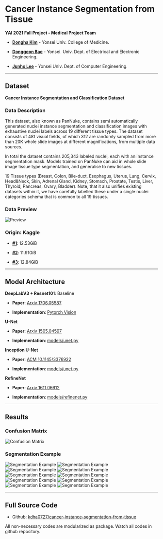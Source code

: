 # Cancer Instance Segmentation from Tissue

**YAI 2021 Fall Project - Medical Project Team**

* **[Dongha Kim](https://github.com/kdha0727)** - Yonsei Univ. College of Medicine.

* **[Donggeon Bae](https://github.com/AttiBae)** - Yonsei. Univ. Dept. of Electrical and Electronic Engineering.

* **[Junho Lee](https://github.com/leejunho0421)** - Yonsei Univ. Dept. of Computer Engineering.

---

## Dataset

**Cancer Instance Segmentation and Classification Dataset**

### Data Description

This dataset, also known as PanNuke, contains semi automatically generated nuclei instance segmentation and classification images with exhaustive nuclei labels across 19 different tissue types. The dataset consists of 481 visual fields, of which 312 are randomly sampled from more than 20K whole slide images at different magnifications, from multiple data sources.

In total the dataset contains 205,343 labeled nuclei, each with an instance segmentation mask. Models trained on PanNuke can aid in whole slide image tissue type segmentation, and generalise to new tissues.

19 Tissue types (Breast, Colon, Bile-duct, Esophagus, Uterus, Lung, Cervix, Head&Neck, Skin, Adrenal Gland, Kidney, Stomach, Prostate, Testis, Liver, Thyroid, Pancreas, Ovary, Bladder). Note, that it also unifies existing datasets within it, we have carefully labelled these under a single nuclei categories schema that is common to all 19 tissues.

### Data Preview

![Preview](./assets/asset1.png)

### Origin: Kaggle

* [**#1**](https://www.kaggle.com/andrewmvd/cancer-inst-segmentation-and-classification): 12.53GiB

* [**#2**](https://www.kaggle.com/andrewmvd/cancer-instance-segmentation-and-classification-2): 11.91GiB

* [**#3**](https://www.kaggle.com/andrewmvd/cancer-instance-segmentation-and-classification-3): 12.84GiB

---

## Model Architecture

**DeepLabV3 + Resnet101**: Baseline

* **Paper**: [Arxiv 1706.05587](https://arxiv.org/abs/1706.05587)

* **Implementation**: [Pytorch Vision](https://pytorch.org/hub/pytorch_vision_deeplabv3_resnet101/)

**U-Net**

* **Paper**: [Arxiv 1505.04597](https://arxiv.org/abs/1505.04597)

* **Implementation**: [models/unet.py](models/unet.py)

**Inception U-Net**

* **Paper**: [ACM 10.1145/3376922](https://dl.acm.org/doi/abs/10.1145/3376922)

* **Implementation**: [models/unet.py](models/unet.py)

**RefineNet**

* **Paper**: [Arxiv 1611.06612](https://arxiv.org/abs/1611.06612)

* **Implementation**: [models/refinenet.py](models/refinenet.py)

---

## Results

### Confusion Matrix

![Confusion Matrix](./assets/asset2.png)

### Segmentation Example

![Segmentation Example](./assets/asset3.png)
![Segmentation Example](./assets/asset4.png)
![Segmentation Example](./assets/asset5.png)
![Segmentation Example](./assets/asset6.png)
![Segmentation Example](./assets/asset7.png)
![Segmentation Example](./assets/asset8.png)
![Segmentation Example](./assets/asset9.png)
![Segmentation Example](./assets/asset10.png)
![Segmentation Example](./assets/asset11.png)
![Segmentation Example](./assets/asset12.png)

---

## Full Source Code

* Github: [kdha0727/cancer-instance-segmentation-from-tissue]()

All non-necessary codes are modularized as package. Watch all codes in github repository.
